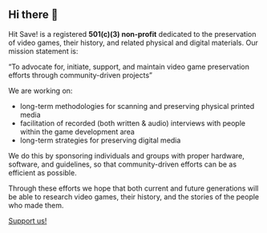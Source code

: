 ## Hi there 👋

Hit Save! is a registered **501(c)(3) non-profit** dedicated to the preservation of video games, their history, and related physical and digital materials.
Our mission statement is:

“To advocate for, initiate, support, and maintain video game preservation efforts through community-driven projects”

We are working on:

 - long-term methodologies for scanning and preserving physical printed media
 - facilitation of recorded (both written & audio) interviews with people within the game development area
 - long-term strategies for preserving digital media

We do this by sponsoring individuals and groups with proper hardware, software, and guidelines, so that community-driven efforts can be as efficient as possible.

Through these efforts we hope that both current and future generations will be able to research video games, their history, and the stories of the people who made them.

[Support us!](https://hitsave.org/support-us/)

<!--

**Here are some ideas to get you started:**

🙋‍♀️ A short introduction - what is your organization all about?
🌈 Contribution guidelines - how can the community get involved?
👩‍💻 Useful resources - where can the community find your docs? Is there anything else the community should know?
🍿 Fun facts - what does your team eat for breakfast?
🧙 Remember, you can do mighty things with the power of [Markdown](https://docs.github.com/github/writing-on-github/getting-started-with-writing-and-formatting-on-github/basic-writing-and-formatting-syntax)
-->
